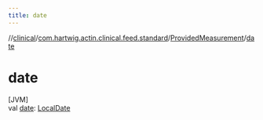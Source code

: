 ```yaml
---
title: date
---
```

//[clinical](../../../index.html)/[com.hartwig.actin.clinical.feed.standard](../index.html)/[ProvidedMeasurement](index.html)/[date](date.html)



# date



[JVM]\
val [date](date.html): [LocalDate](https://docs.oracle.com/javase/8/docs/api/java/time/LocalDate.html)




